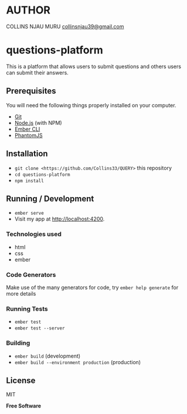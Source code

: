 # AUTHOR
COLLINS NJAU MURU
collinsnjau39@gmail.com

# questions-platform

This is a platform that allows users to submit questions and others users can
submit their answers.

## Prerequisites

You will need the following things properly installed on your computer.

* [Git](https://git-scm.com/)
* [Node.js](https://nodejs.org/) (with NPM)
* [Ember CLI](https://ember-cli.com/)
* [PhantomJS](http://phantomjs.org/)

## Installation

* `git clone <https://github.com/Collins33/QUERY>` this repository
* `cd questions-platform`
* `npm install`

## Running / Development

* `ember serve`
* Visit my app at [http://localhost:4200](http://localhost:4200).

### Technologies used
* html
* css
* ember


### Code Generators

Make use of the many generators for code, try `ember help generate` for more details

### Running Tests

* `ember test`
* `ember test --server`

### Building

* `ember build` (development)
* `ember build --environment production` (production)

License
----

MIT


**Free Software**
